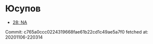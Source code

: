 # Юсупов
- [28: NA](28.md)

Commit: c765a0ccc0224319668fae61b22cd1c49ae5a7f0
 fetched at: 20201106-220314
